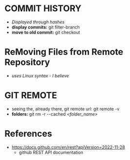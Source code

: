 # COMMIT HISTORY
- *Displayed through hashes*
- **display commits:** git filter-branch
- **move to old commit:** git checkout *<hash>*
# ReMoving Files from Remote Repository
- *uses Linux syntax - I believe*
# GIT REMOTE
- seeing the, already there, git remote url: git remote -v
- **folders:** git rm -r --cached *<folder_name>*
# References
- https://docs.github.com/en/rest?apiVersion=2022-11-28
    - github REST API documentation
